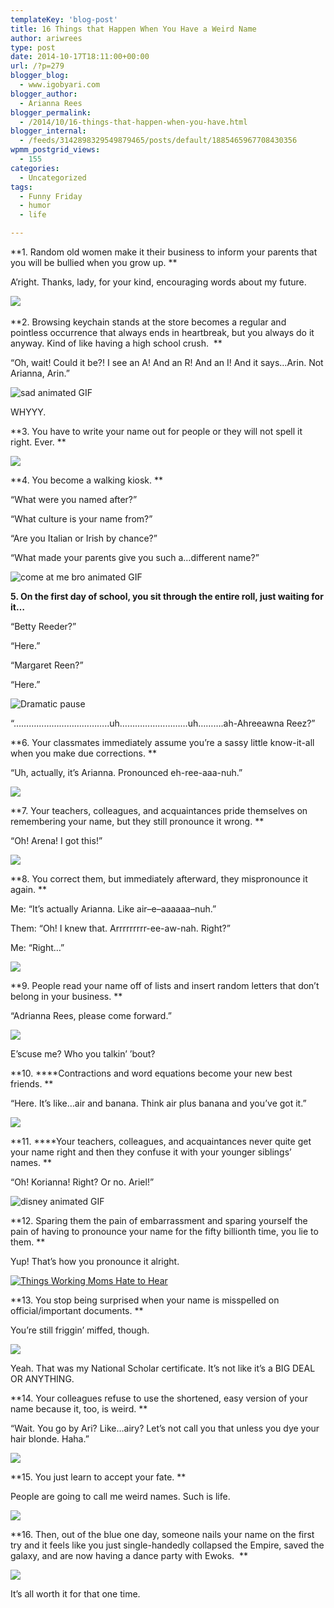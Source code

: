 ```yaml
---
templateKey: 'blog-post'
title: 16 Things that Happen When You Have a Weird Name
author: ariwrees
type: post
date: 2014-10-17T18:11:00+00:00
url: /?p=279
blogger_blog:
  - www.igobyari.com
blogger_author:
  - Arianna Rees
blogger_permalink:
  - /2014/10/16-things-that-happen-when-you-have.html
blogger_internal:
  - /feeds/3142898329549879465/posts/default/1885465967708430356
wpmm_postgrid_views:
  - 155
categories:
  - Uncategorized
tags:
  - Funny Friday
  - humor
  - life

---
```

**1\. Random old women make it their business to inform your parents that you will be bullied when you grow up. **

A’right. Thanks, lady, for your kind, encouraging words about my future.

![](https://www.igobyari.com/wp-content/uploads/2014/10/obama_not_amused.gif) 

**2\. Browsing keychain stands at the store becomes a regular and pointless occurrence that always ends in heartbreak, but you always do it anyway. Kind of like having a high school crush.  **

“Oh, wait! Could it be?! I see an A! And an R! And an I! And it says…Arin. Not Arianna, Arin.”  

![sad animated GIF ](https://www.igobyari.com/wp-content/uploads/2014/10/giphy.gif)

WHYYY.

**3\. You have to write your name out for people or they will not spell it right. Ever. **

![](https://www.igobyari.com/wp-content/uploads/2014/10/92508-dont-worry-Ive-got-it-covered-HLb8.gif)

**4\. You become a walking kiosk. **

“What were you named after?” 

“What culture is your name from?” 

“Are you Italian or Irish by chance?” 

“What made your parents give you such a…different name?”

![come at me bro animated GIF ](https://www.igobyari.com/wp-content/uploads/2014/10/giphy-1.gif)

  
  
**5\. On the first day of school, you sit through the entire roll, just waiting for it…**

“Betty Reeder?” 

“Here.” 

“Margaret Reen?” 

“Here.”  

![Dramatic pause](https://www.igobyari.com/wp-content/uploads/2014/10/4ee1a8f009dadcb1abc8968abf0c86f8.gif)

“………………………………..uh………………………uh……….ah-Ahreeawna Reez?”

**6\. Your classmates immediately assume you’re a sassy little know-it-all when you make due corrections. **

“Uh, actually, it’s Arianna. Pronounced eh-ree-aaa-nuh.”

![](https://www.igobyari.com/wp-content/uploads/2014/10/tumblr_inline_n04u8kbVjR1r2m22z.gif)

**7\. Your teachers, colleagues, and acquaintances pride themselves on remembering your name, but they still pronounce it wrong. **

“Oh! Arena! I got this!” 

![](https://www.igobyari.com/wp-content/uploads/2014/10/giphy-2.gif)

**8\. You correct them, but immediately afterward, they mispronounce it again. **

Me: “It’s actually Arianna. Like air–e–aaaaaa–nuh.” 

Them: “Oh! I knew that. Arrrrrrrrr-ee-aw-nah. Right?”

Me: “Right…”

![](https://www.igobyari.com/wp-content/uploads/2014/10/5zKXz.gif)

**9\. People read your name off of lists and insert random letters that don’t belong in your business. **

“Adrianna Rees, please come forward.”

![](https://www.igobyari.com/wp-content/uploads/2014/10/tumblr_n1sjpnqwic1r6s5zro2_250.gif)

E’scuse me? Who you talkin’ ’bout? 

**10. ****Contractions and word equations become your new best friends. **

“Here. It’s like…air and banana. Think air plus banana and you’ve got it.” 

![](https://www.igobyari.com/wp-content/uploads/2014/10/Banana20Slips20on20Man.gif)

**11. ****Your teachers, colleagues, and acquaintances never quite get your name right and then they confuse it with your younger siblings’ names. **

“Oh! Korianna! Right? Or no. Ariel!” 

![disney animated GIF ](https://www.igobyari.com/wp-content/uploads/2014/10/giphy-3.gif)

**12\. Sparing them the pain of embarrassment and sparing yourself the pain of having to pronounce your name for the fifty billionth time, you lie to them. **

Yup! That’s how you pronounce it alright. 

[![Things Working Moms Hate to Hear](https://www.igobyari.com/wp-content/uploads/2014/10/YHjg7Ts.gif)](https://www.igobyari.com/wp-content/uploads/2014/10/YHjg7Ts.gif)

**13\. You stop being surprised when your name is misspelled on official/important documents. **

You’re still friggin’ miffed, though. 

![](https://www.igobyari.com/wp-content/uploads/2014/10/giphy-4.gif)

Yeah. That was my National Scholar certificate. It’s not like it’s a BIG DEAL OR ANYTHING.

**14\. Your colleagues refuse to use the shortened, easy version of your name because it, too, is weird. **

“Wait. You go by Ari? Like…airy? Let’s not call you that unless you dye your hair blonde. Haha.” 

![](https://www.igobyari.com/wp-content/uploads/2014/10/tumblr_mdtj87Umj41qk58boo1_500.gif)

**15\. You just learn to accept your fate. **

People are going to call me weird names. Such is life. 

![](https://www.igobyari.com/wp-content/uploads/2014/10/tumblr_mj8s3rMoXB1rm085zo1_500.gif)

**16\. Then, out of the blue one day, someone nails your name on the first try and it feels like you just single-handedly collapsed the Empire, saved the galaxy, and are now having a dance party with Ewoks.  **

![](https://38.media.tumblr.com/a9b68fb8abe055973af177859ec1eedc/tumblr_mvwow7NUj61qk0z6co1_500.gif)

It’s all worth it for that one time.